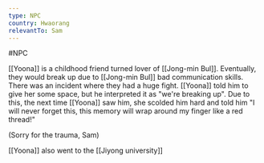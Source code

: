 ```yaml
---
type: NPC
country: Hwaorang
relevantTo: Sam
---
```


#NPC 

[[Yoona]] is a childhood friend turned lover of [[Jong-min Bul]]. Eventually, they would break up due to [[Jong-min Bul]] bad communication skills. There was an incident where they had a huge fight. [[Yoona]] told him to give her some space, but he interpreted it as "we're breaking up". Due to this, the next time [[Yoona]] saw him, she scolded him hard and told him "I will never forget this, this memory will wrap around my finger like a red thread!"

(Sorry for the trauma, Sam)



[[Yoona]] also went to the [[Jiyong university]]